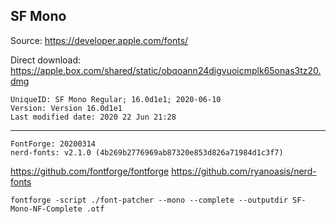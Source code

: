 ## SF Mono
Source: https://developer.apple.com/fonts/

Direct download: https://apple.box.com/shared/static/obqoann24digvuoicmplk65onas3tz20.dmg
```
UniqueID: SF Mono Regular; 16.0d1e1; 2020-06-10
Version: Version 16.0d1e1
Last modified date: 2020 22 Jun 21:28
```

---

```
FontForge: 20200314
nerd-fonts: v2.1.0 (4b269b2776969ab87320e853d826a71984d1c3f7)
```
https://github.com/fontforge/fontforge
https://github.com/ryanoasis/nerd-fonts

`fontforge -script ./font-patcher --mono --complete --outputdir SF-Mono-NF-Complete .otf`
